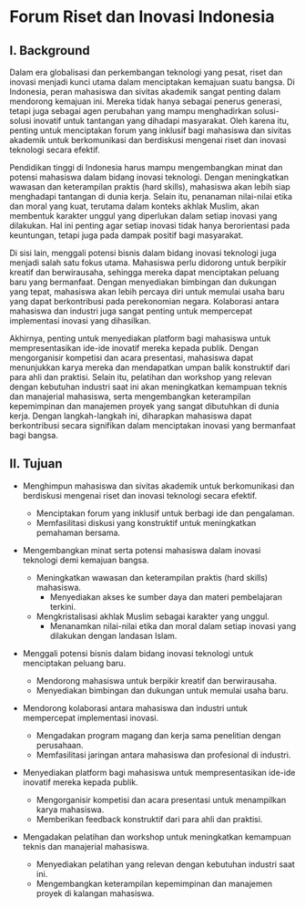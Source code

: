 # Forum Riset dan Inovasi Indonesia
## I. Background

Dalam era globalisasi dan perkembangan teknologi yang pesat, riset dan inovasi menjadi kunci utama dalam menciptakan kemajuan suatu bangsa. Di Indonesia, peran mahasiswa dan sivitas akademik sangat penting dalam mendorong kemajuan ini. Mereka tidak hanya sebagai penerus generasi, tetapi juga sebagai agen perubahan yang mampu menghadirkan solusi-solusi inovatif untuk tantangan yang dihadapi masyarakat. Oleh karena itu, penting untuk menciptakan forum yang inklusif bagi mahasiswa dan sivitas akademik untuk berkomunikasi dan berdiskusi mengenai riset dan inovasi teknologi secara efektif.

Pendidikan tinggi di Indonesia harus mampu mengembangkan minat dan potensi mahasiswa dalam bidang inovasi teknologi. Dengan meningkatkan wawasan dan keterampilan praktis (hard skills), mahasiswa akan lebih siap menghadapi tantangan di dunia kerja. Selain itu, penanaman nilai-nilai etika dan moral yang kuat, terutama dalam konteks akhlak Muslim, akan membentuk karakter unggul yang diperlukan dalam setiap inovasi yang dilakukan. Hal ini penting agar setiap inovasi tidak hanya berorientasi pada keuntungan, tetapi juga pada dampak positif bagi masyarakat.

Di sisi lain, menggali potensi bisnis dalam bidang inovasi teknologi juga menjadi salah satu fokus utama. Mahasiswa perlu didorong untuk berpikir kreatif dan berwirausaha, sehingga mereka dapat menciptakan peluang baru yang bermanfaat. Dengan menyediakan bimbingan dan dukungan yang tepat, mahasiswa akan lebih percaya diri untuk memulai usaha baru yang dapat berkontribusi pada perekonomian negara. Kolaborasi antara mahasiswa dan industri juga sangat penting untuk mempercepat implementasi inovasi yang dihasilkan.

Akhirnya, penting untuk menyediakan platform bagi mahasiswa untuk mempresentasikan ide-ide inovatif mereka kepada publik. Dengan mengorganisir kompetisi dan acara presentasi, mahasiswa dapat menunjukkan karya mereka dan mendapatkan umpan balik konstruktif dari para ahli dan praktisi. Selain itu, pelatihan dan workshop yang relevan dengan kebutuhan industri saat ini akan meningkatkan kemampuan teknis dan manajerial mahasiswa, serta mengembangkan keterampilan kepemimpinan dan manajemen proyek yang sangat dibutuhkan di dunia kerja. Dengan langkah-langkah ini, diharapkan mahasiswa dapat berkontribusi secara signifikan dalam menciptakan inovasi yang bermanfaat bagi bangsa.
## II. Tujuan
- Menghimpun mahasiswa dan sivitas akademik untuk berkomunikasi dan berdiskusi mengenai riset dan inovasi teknologi secara efektif.
  - Menciptakan forum yang inklusif untuk berbagi ide dan pengalaman.
  - Memfasilitasi diskusi yang konstruktif untuk meningkatkan pemahaman bersama.
  
- Mengembangkan minat serta potensi mahasiswa dalam inovasi teknologi demi kemajuan bangsa.
  - Meningkatkan wawasan dan keterampilan praktis (hard skills) mahasiswa.
    - Menyediakan akses ke sumber daya dan materi pembelajaran terkini.
  - Mengkristalisasi akhlak Muslim sebagai karakter yang unggul.
    - Menanamkan nilai-nilai etika dan moral dalam setiap inovasi yang dilakukan dengan landasan Islam.

- Menggali potensi bisnis dalam bidang inovasi teknologi untuk menciptakan peluang baru.
  - Mendorong mahasiswa untuk berpikir kreatif dan berwirausaha.
  - Menyediakan bimbingan dan dukungan untuk memulai usaha baru.

- Mendorong kolaborasi antara mahasiswa dan industri untuk mempercepat implementasi inovasi.
  - Mengadakan program magang dan kerja sama penelitian dengan perusahaan.
  - Memfasilitasi jaringan antara mahasiswa dan profesional di industri.

- Menyediakan platform bagi mahasiswa untuk mempresentasikan ide-ide inovatif mereka kepada publik.
  - Mengorganisir kompetisi dan acara presentasi untuk menampilkan karya mahasiswa.
  - Memberikan feedback konstruktif dari para ahli dan praktisi.

- Mengadakan pelatihan dan workshop untuk meningkatkan kemampuan teknis dan manajerial mahasiswa.
  - Menyediakan pelatihan yang relevan dengan kebutuhan industri saat ini.
  - Mengembangkan keterampilan kepemimpinan dan manajemen proyek di kalangan mahasiswa.

##